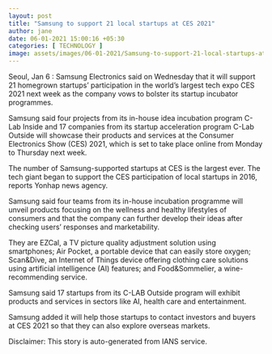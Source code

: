 ```yaml
---
layout: post
title: "Samsung to support 21 local startups at CES 2021"
author: jane 
date: 06-01-2021 15:00:16 +05:30 
categories: [ TECHNOLOGY ] 
image: assets/images/06-01-2021/Samsung-to-support-21-local-startups-at-CES-2021.jpg
---
```

Seoul, Jan 6 : Samsung Electronics said on Wednesday that it will support 21 homegrown startups’ participation in the world’s largest tech expo CES 2021 next week as the company vows to bolster its startup incubator programmes.

Samsung said four projects from its in-house idea incubation program C-Lab Inside and 17 companies from its startup acceleration program C-Lab Outside will showcase their products and services at the Consumer Electronics Show (CES) 2021, which is set to take place online from Monday to Thursday next week.

The number of Samsung-supported startups at CES is the largest ever. The tech giant began to support the CES participation of local startups in 2016, reports Yonhap news agency.

Samsung said four teams from its in-house incubation programme will unveil products focusing on the wellness and healthy lifestyles of consumers and that the company can further develop their ideas after checking users’ responses and marketability.

They are EZCal, a TV picture quality adjustment solution using smartphones; Air Pocket, a portable device that can easily store oxygen; Scan&Dive, an Internet of Things device offering clothing care solutions using artificial intelligence (AI) features; and Food&Sommelier, a wine-recommending service.

Samsung said 17 startups from its C-LAB Outside program will exhibit products and services in sectors like AI, health care and entertainment.

Samsung added it will help those startups to contact investors and buyers at CES 2021 so that they can also explore overseas markets.

Disclaimer: This story is auto-generated from IANS service.